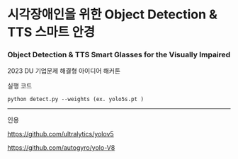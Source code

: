 # 시각장애인을 위한 Object Detection & TTS 스마트 안경
### Object Detection & TTS Smart Glasses for the Visually Impaired
2023 DU 기업문제 해결형 아이디어 해커톤 

실행 코드 

```
python detect.py --weights (ex. yolo5s.pt )
```

--- 
인용 

<https://github.com/ultralytics/yolov5> 

<https://github.com/autogyro/yolo-V8> 
